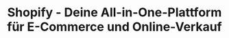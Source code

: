 ---
title: Shopify - Deine All-in-One-Plattform für E-Commerce und Online-Verkauf
description: Entdecke Shopify, die führende E-Commerce-Plattform. Erfahre, wie Shopify dein Online-Verkaufsgeschäft auf die nächste Stufe bringen kann.
---
